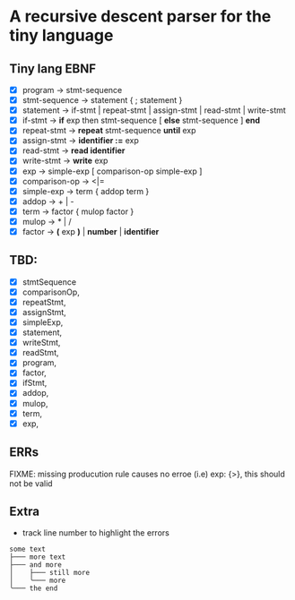 # A recursive descent parser for the tiny language

## Tiny lang EBNF

- [x] program -> stmt-sequence
- [x] stmt-sequence -> statement { ; statement }
- [x] statement -> if-stmt | repeat-stmt | assign-stmt | read-stmt | write-stmt
- [x] if-stmt -> **if** exp then stmt-sequence [ **else** stmt-sequence ] **end**
- [x] repeat-stmt -> **repeat** stmt-sequence **until** exp
- [x] assign-stmt -> **identifier :=** exp
- [x] read-stmt -> **read identifier**
- [x] write-stmt -> **write** exp
- [x] exp -> simple-exp [ comparison-op simple-exp ]
- [x] comparison-op -> <|=
- [x] simple-exp -> term { addop term }
- [x] addop -> + | -
- [x] term -> factor { mulop factor }
- [x] mulop -> \* | /
- [x] factor -> **(** exp **)** | **number** | **identifier**

## TBD:

- [x] stmtSequence
- [x] comparisonOp,
- [x] repeatStmt,
- [x] assignStmt,
- [x] simpleExp,
- [x] statement,
- [x] writeStmt,
- [x] readStmt,
- [x] program,
- [x] factor,
- [x] ifStmt,
- [x] addop,
- [x] mulop,
- [x] term,
- [x] exp,

## ERRs

FIXME: missing producution rule causes no erroe (i.e) exp: {>}, this should not be valid

## Extra

- track line number to highlight the errors

```
some text
├─── more text
├─── and more
│    ├─── still more
│    ╰─── more
╰─── the end
```
